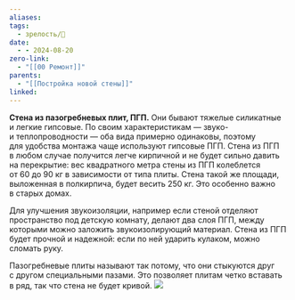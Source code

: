 ```yaml
---
aliases: 
tags:
  - зрелость/🌱
date:
  - - 2024-08-20
zero-link:
  - "[[00 Ремонт]]"
parents:
  - "[[Постройка новой стены]]"
linked:
---
```


**Стена из пазогребневых плит, ПГП.** Они бывают тяжелые силикатные и легкие гипсовые. По своим характеристикам — звуко- и теплопроводности — оба вида примерно одинаковы, поэтому для удобства монтажа чаще используют гипсовые ПГП. Стена из ПГП в любом случае получится легче кирпичной и не будет сильно давить на перекрытие: вес квадратного метра стены из ПГП колеблется от 60 до 90 кг в зависимости от типа плиты. Стена такой же площади, выложенная в полкирпича, будет весить 250 кг. Это особенно важно в старых домах.

Для улучшения звукоизоляции, например если стеной отделяют пространство под детскую комнату, делают два слоя ПГП, между которыми можно заложить звукоизолирующий материал. Стена из ПГП будет прочной и надежной: если по ней ударить кулаком, можно сломать руку.

Пазогребневые плиты называют так потому, что они стыкуются друг с другом специальными пазами. Это позволяет плитам четко вставать в ряд, так что стена не будет кривой.
![](Pasted%20image%2020240820084855.png)